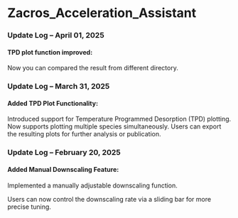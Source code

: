 # Zacros_Acceleration_Assistant







### Update Log – April 01, 2025
#### TPD plot function improved:
Now you can compared the result from different directory.


### Update Log – March 31, 2025
#### Added TPD Plot Functionality:

Introduced support for Temperature Programmed Desorption (TPD) plotting.
Now supports plotting multiple species simultaneously.
Users can export the resulting plots for further analysis or publication.

### Update Log – February 20, 2025
#### Added Manual Downscaling Feature:

Implemented a manually adjustable downscaling function.

Users can now control the downscaling rate via a sliding bar for more precise tuning.

